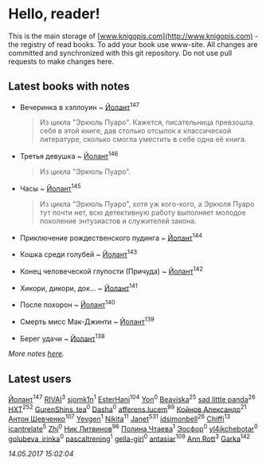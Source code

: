 # Hello, reader!
This is the main storage of [www.knigopis.com](http://www.knigopis.com) - the registry of read books.
To add your book use www-site. All changes are committed and synchronized with this git repository.
Do not use pull requests to make changes here.


## Latest books with notes
* Вечеринка в хэллоуин ~ [Йолант](users/104/104690883692185089260-google)<sup>147</sup>
    > Из цикла "Эркюль Пуаро". Кажется, писательница превзошла себя в этой книге, дав столько отсылок к классической литературе, сколько смогла уместить в себе одна её книга.

* Третья девушка ~ [Йолант](users/104/104690883692185089260-google)<sup>146</sup>
    > Из цикла "Эркюль Пуаро".

* Часы ~ [Йолант](users/104/104690883692185089260-google)<sup>145</sup>
    > Из цикла "Эркюль Пуаро", хотя уж кого-кого, а Эркюля Пуаро тут почти нет, всю детективную работу выполняет молодое поколение энтузиастов и служителей закона.

* Приключение рождественского пудинга ~ [Йолант](users/104/104690883692185089260-google)<sup>144</sup>

* Кошка среди голубей ~ [Йолант](users/104/104690883692185089260-google)<sup>143</sup>

* Конец человеческой глупости (Причуда) ~ [Йолант](users/104/104690883692185089260-google)<sup>142</sup>

* Хикори, дикори, док... ~ [Йолант](users/104/104690883692185089260-google)<sup>141</sup>

* После похорон ~ [Йолант](users/104/104690883692185089260-google)<sup>140</sup>

* Смерть мисс Мак-Джинти ~ [Йолант](users/104/104690883692185089260-google)<sup>139</sup>

* Берег удачи ~ [Йолант](users/104/104690883692185089260-google)<sup>138</sup>


_More notes [here](latest_books_with_notes.md)._


## Latest users
[Йолант](users/104/104690883692185089260-google)<sup>147</sup> 
[RIVAI](users/105/105617470861273678190-google)<sup>3</sup> 
[sjomk1n](users/243/243975624-vkontakte)<sup>1</sup> 
[EsterHani](users/305/30558181-vkontakte)<sup>104</sup> 
[Yon](users/103/10348899-vkontakte)<sup>0</sup> 
[Beaviska](users/102/10202544960024508-facebook)<sup>25</sup> 
[sad little panda](users/188/1882525281990290-facebook)<sup>26</sup> 
[HXT](users/100/100002563462782-facebook)<sup>252</sup> 
[GurenShins_tea](users/712/712242609159274496-twitter)<sup>0</sup> 
[Dasha](users/130/13015628898852979311-mailru)<sup>0</sup> 
[afferens.lucem](users/196/196071655-vkontakte)<sup>99</sup> 
[Койнов Александр](users/414/414040473-vkontakte)<sup>21</sup> 
[Антон Шевченко](users/339/339786161-vkontakte)<sup>107</sup> 
[Yevgen](users/100/100001921022265-facebook)<sup>1</sup> 
[Nikita](users/100/100684315-vkontakte)<sup>11</sup> 
[Janet](users/205/20565064-vkontakte)<sup>531</sup> 
[idsimonbell](users/380/380554090-vkontakte)<sup>26</sup> 
[Chiffi](users/105/105831994080785626680-google)<sup>13</sup> 
[icantrelate](users/111/111003752220369872386-googleplus)<sup>5</sup> 
[Zhi](users/104/104502610850806942588-google)<sup>0</sup> 
[Ник Литвинов](users/241/241974816-vkontakte)<sup>96</sup> 
[Полина Чтаева](users/182/18209789998000712034-mailru)<sup>1</sup> 
[Эосфор](users/193/1931089343792598-facebook)<sup>0</sup> 
[yl4ikchebotar](users/651/65177110-vkontakte)<sup>0</sup> 
[golubeva_irinka](users/208/20867638-vkontakte)<sup>0</sup> 
[pascaltrening](users/116/1168869274-facebook)<sup>1</sup> 
[gella-girl](users/421/42198251-vkontakte)<sup>0</sup> 
[antasiar](users/688/68827372-vkontakte)<sup>109</sup> 
[Ann Rott](users/108/108774233915925319546-google)<sup>3</sup> 
[Garka](users/115/115753719718250012620-google)<sup>142</sup> 


_14.05.2017 15:02:04_
